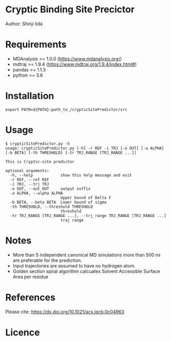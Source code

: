 # Cryptic Binding Site Precictor
Author: Shinji Iida

# Requirements
- MDAnalysis >= 1.0.0 (https://www.mdanalysis.org/)
- mdtraj     >= 1.9.4 (https://www.mdtraj.org/1.9.4/index.html#)
- pandas     >= 1.1.3
- python     >= 3.6

# Installation
`export PATH=${PATH}:path_to_/crypticSitePredictor/src`

# Usage
```
$ crypticSitePredictor.py -h
usage: crypticSitePredictor.py [-h] -r REF -i TRJ [-o OUT] [-a ALPHA] [-b BETA] [-th THRESHOLD] [-tr TRJ_RANGE [TRJ_RANGE ...]]

This is Cryptic-site predictor

optional arguments:
  -h, --help            show this help message and exit
  -r REF, --ref REF
  -i TRJ, --trj TRJ
  -o OUT, --out OUT     output suffix
  -a ALPHA, --alpha ALPHA
                        Upper bound of Delta F
  -b BETA, --beta BETA  Lower bound of sigma
  -th THRESHOLD, --threshold THRESHOLD
                        threshold
  -tr TRJ_RANGE [TRJ_RANGE ...], --trj_range TRJ_RANGE [TRJ_RANGE ...]
                        traj range
```

# Notes
- More than 5 independent canonical MD simulations more than 500 ns are preferable for the prediction. 
- Input trajectories are assumed to have no hydrogen atom. 
- Golden section spiral algorithm calcuates Solvent Accessible Surface Area per residue

# References
Please cite:
https://dx.doi.org/10.1021/acs.jpcb.0c04963

# Licence 

